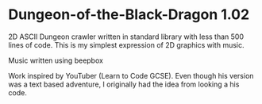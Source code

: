 # Dungeon-of-the-Black-Dragon 1.02 
2D ASCII Dungeon crawler written in standard library with less than 500 lines of code. This is my simplest expression of 2D graphics with music. 

Music written using beepbox 

Work inspired by YouTuber (Learn to Code GCSE). Even though his version was a text based adventure, I originally had the idea from looking a his code.  

